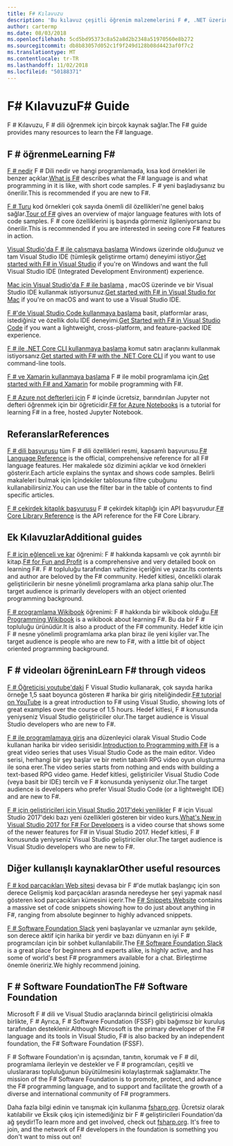 ```yaml
---
title: F# Kılavuzu
description: 'Bu kılavuz çeşitli öğrenim malzemelerini F #, .NET üzerinde çalışan işlevsel bir programlama dili için genel bir bakış sağlar.'
author: cartermp
ms.date: 08/03/2018
ms.openlocfilehash: 5cd5bd95373c8a52a8d2b2348a51970560e8b272
ms.sourcegitcommit: db8b83057d052c1f9f249d128b08d4423af0f7c2
ms.translationtype: MT
ms.contentlocale: tr-TR
ms.lasthandoff: 11/02/2018
ms.locfileid: "50188371"
---
```

# <a name="f-guide"></a><span data-ttu-id="d2c2b-103">F# Kılavuzu</span><span class="sxs-lookup"><span data-stu-id="d2c2b-103">F# Guide</span></span>

<span data-ttu-id="d2c2b-104">F # Kılavuzu, F # dili öğrenmek için birçok kaynak sağlar.</span><span class="sxs-lookup"><span data-stu-id="d2c2b-104">The F# guide provides many resources to learn the F# language.</span></span>

## <a name="learning-f"></a><span data-ttu-id="d2c2b-105">F # öğrenme</span><span class="sxs-lookup"><span data-stu-id="d2c2b-105">Learning F#</span></span> #

<span data-ttu-id="d2c2b-106">[F # nedir](what-is-fsharp.md) F # Dili nedir ve hangi programlamada, kısa kod örnekleri ile benzer açıklar.</span><span class="sxs-lookup"><span data-stu-id="d2c2b-106">[What is F#](what-is-fsharp.md) describes what the F# language is and what programming in it is like, with short code samples.</span></span> <span data-ttu-id="d2c2b-107">F # yeni başladıysanız bu önerilir.</span><span class="sxs-lookup"><span data-stu-id="d2c2b-107">This is recommended if you are new to F#.</span></span>

<span data-ttu-id="d2c2b-108">[F # Turu](tour.md) kod örnekleri çok sayıda önemli dil özellikleri'ne genel bakış sağlar.</span><span class="sxs-lookup"><span data-stu-id="d2c2b-108">[Tour of F#](tour.md) gives an overview of major language features with lots of code samples.</span></span> <span data-ttu-id="d2c2b-109">F # core özelliklerini iş başında görmeniz ilgileniyorsanız bu önerilir.</span><span class="sxs-lookup"><span data-stu-id="d2c2b-109">This is recommended if you are interested in seeing core F# features in action.</span></span>

<span data-ttu-id="d2c2b-110">[Visual Studio'da F # ile çalışmaya başlama](get-started/get-started-visual-studio.md) Windows üzerinde olduğunuz ve tam Visual Studio IDE (tümleşik geliştirme ortamı) deneyimi istiyor.</span><span class="sxs-lookup"><span data-stu-id="d2c2b-110">[Get started with F# in Visual Studio](get-started/get-started-visual-studio.md) if you're on Windows and want the full Visual Studio IDE (Integrated Development Environment) experience.</span></span>

<span data-ttu-id="d2c2b-111">[Mac için Visual Studio'da F # ile başlama](get-started/get-started-with-visual-studio-for-mac.md) , macOS üzerinde ve bir Visual Studio IDE kullanmak istiyorsunuz.</span><span class="sxs-lookup"><span data-stu-id="d2c2b-111">[Get started with F# in Visual Studio for Mac](get-started/get-started-with-visual-studio-for-mac.md) if you're on macOS and want to use a Visual Studio IDE.</span></span>

<span data-ttu-id="d2c2b-112">[F #'de Visual Studio Code kullanmaya başlama](get-started/get-started-vscode.md) basit, platformlar arası, istediğiniz ve özellik dolu IDE deneyimi.</span><span class="sxs-lookup"><span data-stu-id="d2c2b-112">[Get Started with F# in Visual Studio Code](get-started/get-started-vscode.md) if you want a lightweight, cross-platform, and feature-packed IDE experience.</span></span>

<span data-ttu-id="d2c2b-113">[F # ile .NET Core CLI kullanmaya başlama](get-started/get-started-command-line.md) komut satırı araçlarını kullanmak istiyorsanız.</span><span class="sxs-lookup"><span data-stu-id="d2c2b-113">[Get started with F# with the .NET Core CLI](get-started/get-started-command-line.md) if you want to use command-line tools.</span></span>

<span data-ttu-id="d2c2b-114">[F # ve Xamarin kullanmaya başlama](https://docs.microsoft.com/xamarin/cross-platform/platform/fsharp/) F # ile mobil programlama için.</span><span class="sxs-lookup"><span data-stu-id="d2c2b-114">[Get started with F# and Xamarin](https://docs.microsoft.com/xamarin/cross-platform/platform/fsharp/) for mobile programming with F#.</span></span>

<span data-ttu-id="d2c2b-115">[F # Azure not defterleri için](https://notebooks.azure.com/Microsoft/libraries/samples/html/FSharp%20for%20Azure%20Notebooks.ipynb) F # içinde ücretsiz, barındırılan Jupyter not defteri öğrenmek için bir öğreticidir.</span><span class="sxs-lookup"><span data-stu-id="d2c2b-115">[F# for Azure Notebooks](https://notebooks.azure.com/Microsoft/libraries/samples/html/FSharp%20for%20Azure%20Notebooks.ipynb) is a tutorial for learning F# in a free, hosted Jupyter Notebook.</span></span>

## <a name="references"></a><span data-ttu-id="d2c2b-116">Referanslar</span><span class="sxs-lookup"><span data-stu-id="d2c2b-116">References</span></span>

<span data-ttu-id="d2c2b-117">[F # dili başvurusu](language-reference/index.md) tüm F # dili özellikleri resmi, kapsamlı başvurusu.</span><span class="sxs-lookup"><span data-stu-id="d2c2b-117">[F# Language Reference](language-reference/index.md) is the official, comprehensive reference for all F# language features.</span></span> <span data-ttu-id="d2c2b-118">Her makalede söz dizimini açıklar ve kod örnekleri gösterir.</span><span class="sxs-lookup"><span data-stu-id="d2c2b-118">Each article explains the syntax and shows code samples.</span></span> <span data-ttu-id="d2c2b-119">Belirli makaleleri bulmak için İçindekiler tablosuna filtre çubuğunu kullanabilirsiniz.</span><span class="sxs-lookup"><span data-stu-id="d2c2b-119">You can use the filter bar in the table of contents to find specific articles.</span></span>

<span data-ttu-id="d2c2b-120">[F # çekirdek kitaplık başvurusu](https://msdn.microsoft.com/visualfsharpdocs/conceptual/fsharp-core-library-reference) F # çekirdek kitaplığı için API başvurudur.</span><span class="sxs-lookup"><span data-stu-id="d2c2b-120">[F# Core Library Reference](https://msdn.microsoft.com/visualfsharpdocs/conceptual/fsharp-core-library-reference) is the API reference for the F# Core Library.</span></span>

## <a name="additional-guides"></a><span data-ttu-id="d2c2b-121">Ek Kılavuzlar</span><span class="sxs-lookup"><span data-stu-id="d2c2b-121">Additional guides</span></span>

<span data-ttu-id="d2c2b-122">[F # için eğlenceli ve kar](https://swlaschin.gitbooks.io/fsharpforfunandprofit/content/) öğrenimi: F # hakkında kapsamlı ve çok ayrıntılı bir kitap.</span><span class="sxs-lookup"><span data-stu-id="d2c2b-122">[F# for Fun and Profit](https://swlaschin.gitbooks.io/fsharpforfunandprofit/content/) is a comprehensive and very detailed book on learning F#.</span></span> <span data-ttu-id="d2c2b-123">F # topluluğu tarafından vaftizine içeriğini ve yazar.</span><span class="sxs-lookup"><span data-stu-id="d2c2b-123">Its contents and author are beloved by the F# community.</span></span> <span data-ttu-id="d2c2b-124">Hedef kitlesi, öncelikli olarak geliştiricilerin bir nesne yönelimli programlama arka plana sahip olur.</span><span class="sxs-lookup"><span data-stu-id="d2c2b-124">The target audience is primarily developers with an object oriented programming background.</span></span>

<span data-ttu-id="d2c2b-125">[F # programlama Wikibook](https://en.wikibooks.org/wiki/F_Sharp_Programming) öğrenimi: F # hakkında bir wikibook olduğu.</span><span class="sxs-lookup"><span data-stu-id="d2c2b-125">[F# Programming Wikibook](https://en.wikibooks.org/wiki/F_Sharp_Programming) is a wikibook about learning F#.</span></span> <span data-ttu-id="d2c2b-126">Bu da bir F # topluluğu ürünüdür.</span><span class="sxs-lookup"><span data-stu-id="d2c2b-126">It is also a product of the F# community.</span></span> <span data-ttu-id="d2c2b-127">Hedef kitle için F # nesne yönelimli programlama arka plan biraz ile yeni kişiler var.</span><span class="sxs-lookup"><span data-stu-id="d2c2b-127">The target audience is people who are new to F#, with a little bit of object oriented programming background.</span></span>

## <a name="learn-f-through-videos"></a><span data-ttu-id="d2c2b-128">F # videoları öğrenin</span><span class="sxs-lookup"><span data-stu-id="d2c2b-128">Learn F# through videos</span></span>

<span data-ttu-id="d2c2b-129">[F # Öğreticisi youtube'daki](https://www.youtube.com/watch?v=c7eNDJN758U) F Visual Studio kullanarak, çok sayıda harika örneğe 1,5 saat boyunca gösteren # harika bir giriş niteliğindedir.</span><span class="sxs-lookup"><span data-stu-id="d2c2b-129">[F# tutorial on YouTube](https://www.youtube.com/watch?v=c7eNDJN758U) is a great introduction to F# using Visual Studio, showing lots of great examples over the course of 1.5 hours.</span></span> <span data-ttu-id="d2c2b-130">Hedef kitlesi, F # konusunda yeniyseniz Visual Studio geliştiriciler olur.</span><span class="sxs-lookup"><span data-stu-id="d2c2b-130">The target audience is Visual Studio developers who are new to F#.</span></span>

<span data-ttu-id="d2c2b-131">[F # ile programlamaya giriş](https://www.youtube.com/watch?v=Teak30_pXHk&list=PLEoMzSkcN8oNiJ67Hd7oRGgD1d4YBxYGC) ana düzenleyici olarak Visual Studio Code kullanan harika bir video serisidir.</span><span class="sxs-lookup"><span data-stu-id="d2c2b-131">[Introduction to Programming with F#](https://www.youtube.com/watch?v=Teak30_pXHk&list=PLEoMzSkcN8oNiJ67Hd7oRGgD1d4YBxYGC) is a great video series that uses Visual Studio Code as the main editor.</span></span> <span data-ttu-id="d2c2b-132">Video serisi, herhangi bir şey başlar ve bir metin tabanlı RPG video oyun oluşturma ile sona erer.</span><span class="sxs-lookup"><span data-stu-id="d2c2b-132">The video series starts from nothing and ends with building a text-based RPG video game.</span></span> <span data-ttu-id="d2c2b-133">Hedef kitlesi, geliştiriciler Visual Studio Code (veya basit bir IDE) tercih ve F # konusunda yeniyseniz olur.</span><span class="sxs-lookup"><span data-stu-id="d2c2b-133">The target audience is developers who prefer Visual Studio Code (or a lightweight IDE) and are new to F#.</span></span>

<span data-ttu-id="d2c2b-134">[F # için geliştiricileri için Visual Studio 2017'deki yenilikler](https://www.linkedin.com/learning/what-s-new-in-visual-studio-2017-for-f-sharp-for-developers) F # için Visual Studio 2017'deki bazı yeni özellikleri gösteren bir video kurs.</span><span class="sxs-lookup"><span data-stu-id="d2c2b-134">[What's New in Visual Studio 2017 for F# For Developers](https://www.linkedin.com/learning/what-s-new-in-visual-studio-2017-for-f-sharp-for-developers) is a video course that shows some of the newer features for F# in Visual Studio 2017.</span></span> <span data-ttu-id="d2c2b-135">Hedef kitlesi, F # konusunda yeniyseniz Visual Studio geliştiriciler olur.</span><span class="sxs-lookup"><span data-stu-id="d2c2b-135">The target audience is Visual Studio developers who are new to F#.</span></span>

## <a name="other-useful-resources"></a><span data-ttu-id="d2c2b-136">Diğer kullanışlı kaynaklar</span><span class="sxs-lookup"><span data-stu-id="d2c2b-136">Other useful resources</span></span>

<span data-ttu-id="d2c2b-137">[F # kod parçacıkları Web sitesi](http://www.fssnip.net) devasa bir F #'de mutlak başlangıç için son derece Gelişmiş kod parçacıkları arasında neredeyse her şeyi yapmak nasıl gösteren kod parçacıkları kümesini içerir.</span><span class="sxs-lookup"><span data-stu-id="d2c2b-137">The [F# Snippets Website](http://www.fssnip.net) contains a massive set of code snippets showing how to do just about anything in F#, ranging from absolute beginner to highly advanced snippets.</span></span>

<span data-ttu-id="d2c2b-138">[F # Software Foundation Slack](https://fsharp.org/guides/slack/) yeni başlayanlar ve uzmanlar aynı şekilde, son derece aktif için harika bir yerdir ve bazı dünyanın en iyi F # programcıları için bir sohbet kullanılabilir.</span><span class="sxs-lookup"><span data-stu-id="d2c2b-138">The [F# Software Foundation Slack](https://fsharp.org/guides/slack/) is a great place for beginners and experts alike, is highly active, and has some of world's best F# programmers available for a chat.</span></span> <span data-ttu-id="d2c2b-139">Birleştirme önemle öneririz.</span><span class="sxs-lookup"><span data-stu-id="d2c2b-139">We highly recommend joining.</span></span>

## <a name="the-f-software-foundation"></a><span data-ttu-id="d2c2b-140">F # Software Foundation</span><span class="sxs-lookup"><span data-stu-id="d2c2b-140">The F# Software Foundation</span></span>

<span data-ttu-id="d2c2b-141">Microsoft F # dili ve Visual Studio araçlarında birincil geliştiricisi olmakla birlikte, F # Ayrıca, F # Software Foundation (FSSF) gibi bağımsız bir kuruluş tarafından desteklenir.</span><span class="sxs-lookup"><span data-stu-id="d2c2b-141">Although Microsoft is the primary developer of the F# language and its tools in Visual Studio, F# is also backed by an independent foundation, the F# Software Foundation (FSSF).</span></span>

<span data-ttu-id="d2c2b-142">F # Software Foundation'ın iş açısından, tanıtın, korumak ve F # dil, programlama ilerleyin ve destekler ve F # programcıları, çeşitli ve uluslararası topluluğunun büyütülmesini kolaylaştırmak sağlamaktır.</span><span class="sxs-lookup"><span data-stu-id="d2c2b-142">The mission of the F# Software Foundation is to promote, protect, and advance the F# programming language, and to support and facilitate the growth of a diverse and international community of F# programmers.</span></span>

<span data-ttu-id="d2c2b-143">Daha fazla bilgi edinin ve tanışmak için kullanıma [fsharp.org](https://fsharp.org). Ücretsiz olarak katılabilir ve Eksik çıkış için istemediğiniz bir F # geliştiricileri Foundation'da ağ şeydir!</span><span class="sxs-lookup"><span data-stu-id="d2c2b-143">To learn more and get involved, check out [fsharp.org](https://fsharp.org). It's free to join, and the network of F# developers in the foundation is something you don't want to miss out on!</span></span>
